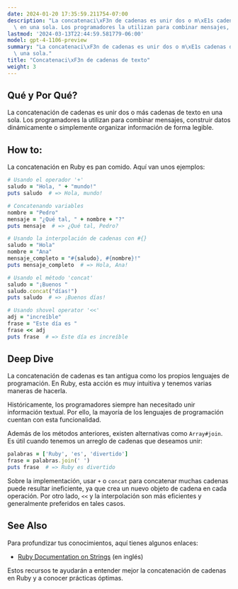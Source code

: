 ```yaml
---
date: 2024-01-20 17:35:59.211754-07:00
description: "La concatenaci\xF3n de cadenas es unir dos o m\xE1s cadenas de texto\
  \ en una sola. Los programadores la utilizan para combinar mensajes, construir datos\u2026"
lastmod: '2024-03-13T22:44:59.581779-06:00'
model: gpt-4-1106-preview
summary: "La concatenaci\xF3n de cadenas es unir dos o m\xE1s cadenas de texto en\
  \ una sola."
title: "Concatenaci\xF3n de cadenas de texto"
weight: 3
---
```


## Qué y Por Qué?
La concatenación de cadenas es unir dos o más cadenas de texto en una sola. Los programadores la utilizan para combinar mensajes, construir datos dinámicamente o simplemente organizar información de forma legible.

## How to:
La concatenación en Ruby es pan comido. Aquí van unos ejemplos:

```ruby
# Usando el operador '+'
saludo = "Hola, " + "mundo!"
puts saludo  # => Hola, mundo!

# Concatenando variables
nombre = "Pedro"
mensaje = "¿Qué tal, " + nombre + "?"
puts mensaje  # => ¿Qué tal, Pedro?

# Usando la interpolación de cadenas con #{}
saludo = "Hola"
nombre = "Ana"
mensaje_completo = "#{saludo}, #{nombre}!"
puts mensaje_completo  # => Hola, Ana!

# Usando el método 'concat'
saludo = "¡Buenos "
saludo.concat("días!")
puts saludo  # => ¡Buenos días!

# Usando shovel operator '<<'
adj = "increíble"
frase = "Este día es "
frase << adj
puts frase  # => Este día es increíble
```

## Deep Dive
La concatenación de cadenas es tan antigua como los propios lenguajes de programación. En Ruby, esta acción es muy intuitiva y tenemos varias maneras de hacerla.

Históricamente, los programadores siempre han necesitado unir información textual. Por ello, la mayoría de los lenguajes de programación cuentan con esta funcionalidad.

Además de los métodos anteriores, existen alternativas como `Array#join`. Es útil cuando tenemos un arreglo de cadenas que deseamos unir:

```ruby
palabras = ['Ruby', 'es', 'divertido']
frase = palabras.join(' ')
puts frase  # => Ruby es divertido
```

Sobre la implementación, usar `+` o `concat` para concatenar muchas cadenas puede resultar ineficiente, ya que crea un nuevo objeto de cadena en cada operación. Por otro lado, `<<` y la interpolación son más eficientes y generalmente preferidos en tales casos.

## See Also
Para profundizar tus conocimientos, aquí tienes algunos enlaces:

- [Ruby Documentation on Strings](https://ruby-doc.org/core-3.1.0/String.html) (en inglés)

Estos recursos te ayudarán a entender mejor la concatenación de cadenas en Ruby y a conocer prácticas óptimas.
